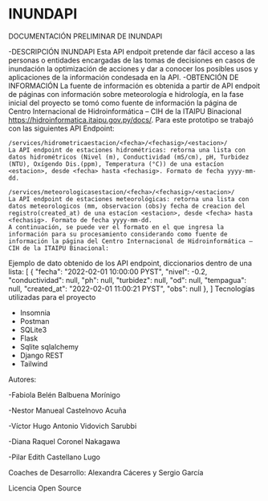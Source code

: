 # INUNDAPI 


DOCUMENTACIÓN PRELIMINAR DE INUNDAPI

-DESCRIPCIÓN INUNDAPI
Esta API endpoit pretende dar fácil acceso a las personas o entidades encargadas de las tomas de decisiones en casos de inundación la optimización de acciones y dar a conocer los posibles usos y aplicaciones de la información condesada en la API.
-OBTENCIÓN DE INFORMACIÓN 
La fuente de información es obtenida a partir de API endpoit de páginas con información sobre meteorología e hidrología, en la fase inicial del proyecto se tomó como fuente de información la página de Centro Internacional de Hidroinformática – CIH de la ITAIPU Binacional https://hidroinformatica.itaipu.gov.py/docs/. 
Para este prototipo se trabajó con las siguientes API Endpoint: 

	/services/hidrometricaestacion/<fecha>/<fechasig>/<estacion>/
	La API endpoint de estaciones hidrométricas: retorna una lista con datos hidrométricos (Nivel (m), Conductividad (mS/cm), pH, Turbidez (NTU), Oxígendo Dis.(ppm), Temperatura (°C)) de una estacíon <estacion>, desde <fecha> hasta <fechasig>. Formato de fecha yyyy-mm-dd.

	/services/meteorologicasestacion/<fecha>/<fechasig>/<estacion>/
	La API endpoint de estaciones meteorológicas: retorna una lista con datos meteorologicos (mm, observacion (obs)y fecha de creacion del registro(created_at) de una estacíon <estacion>, desde <fecha> hasta <fechasig>. Formato de fecha yyyy-mm-dd. 
	A continuación, se puede ver el formato en el que ingresa la información para su procesamiento considerando como fuente de información la página del Centro Internacional de Hidroinformática – CIH de la ITAIPU Binacional:
Ejemplo de dato obtenido de los API endpoint, diccionarios dentro de una lista:
[
{
        "fecha": "2022-02-01 10:00:00 PYST",
        "nivel": -0.2,
        "conductividad": null,
        "ph": null,
        "turbidez": null,
        "od": null,
        "tempagua": null,
        "created_at": "2022-02-01 11:00:21 PYST",
        "obs": null
    },
]
Tecnologías utilizadas para el proyecto 
-	Insomnia 
-	Postman  
-	SQLite3 
-	Flask
-	Sqlite sqlalchemy
-	Django REST
-	Tailwind

Autores:


-Fabiola Belén Balbuena Morínigo


-Nestor Manueal Castelnovo Acuña


-Víctor Hugo Antonio Vidovich Sarubbi


-Diana Raquel Coronel Nakagawa 


-Pilar Edith Castellano Lugo


Coaches de Desarrollo: Alexandra Cáceres y Sergio García


Licencia Open Source




